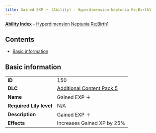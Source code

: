 ```yaml
---
title: Gained EXP ＋ (Ability) - Hyperdimension Neptunia Re;Birth1
---
```


[**Ability Index**](/neptunia/rb1/ability/index.html) - [Hyperdimension Neptunia Re;Birth1](/neptunia/rb1)

## Contents

- [Basic information](#basic-information)

## Basic information

|   |   |
| -- | -- |
| **ID** | 150 |
| **DLC** | [Additional Content Pack 5](/neptunia/rb1/dlc/14-pack5.html) |
| **Name** | Gained EXP ＋ |
| **Required Lily level** | N/A |
| **Description** | Gained EXP ＋ |
| **Effects** | Increases Gained XP by 25% |
